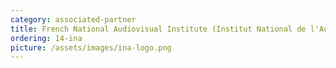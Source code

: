 ```yaml
---
category: associated-partner
title: French National Audiovisual Institute (Institut National de l'Audiovisuel, INA)
ordering: 14-ina
picture: /assets/images/ina-logo.png
---
```

